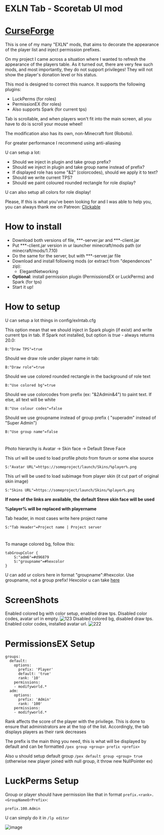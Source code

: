 # EXLN Tab - Scoretab UI mod

# [CurseForge](https://legacy.curseforge.com/minecraft/mc-mods/exln-tab)
This is one of my many "EXLN" mods, that aims to decorate the appearance of the player list and inject permission prefixes.

On my project I came across a situation where I wanted to refresh the appearance of the players table.
As it turned out, there are very few such mods, and most importantly, they do not support privileges!
They will not show the player's donation level or his status.

This mod is designed to correct this nuance. It supports the following plugins:
- LuckPerms (for roles)
- PermissionEX (for roles)
- Also supports Spark (for current tps)

Tab is scrollable, and when players won't fit into the main screen, all you have to do is scroll your mouse wheel!

The modification also has its own, non-Minecraft font (Roboto). 

For greater performance I recommend using anti-aliasing

U can setup a lot:
- Should we inject in plugin and take group prefix?
- Should we inject in plugin and take group name instead of prefix?
- If displayed role has some "&2" (colorcodes), should we apply it to text?
- Should we write current TPS?
- Should we paint coloured rounded rectangle for role display?

U can also setup all colors for role display!

Please, If this is what you've been looking for and I was able to help you, you can always thank me on Patreon:
[Clickable](https://patreon.com/Laytin) 

# How to install
- Download both versions of file, ***-server.jar and ***-client.jar
- Put ***-client.jar version in ur launcher minecraft/mods path (or minecraft/mods/1.7.10)
- Do the same for the server, but with ***-server.jar file
- Download and install following mods (or extract from "dependences" zip):
     - ElegantNetworking
- **Optional**: install permission plugin (PermissionsEX or LuckPerms) and Spark (for tps)
- Start it up!

# How to setup
U can setup a lot things in config/exlntab.cfg

This option mean that we should inject in Spark plugin (if exist) and write current tps in tab. If Spark not installed, but option is *true* -  always returns 20.0:
```
B:"Draw TPS"=true
```

Should we draw role under player name in tab:
```
B:"Draw role"=true
```
Should we use colored rounded rectangle in the background of role text
```
B:"Use colored bg"=true
```
Should we use colorcodes from prefix (ex: "&2Admin&4") to paint text. If else, all text will be white
```
B:"Use colour codes"=false
```
Should we use groupname instead of group prefix ( "superadm" instead of "Super Admin")
```
B:"Use group name"=false
```
#
Photo hierarchy is Avatar -> Skin face -> Default Steve Face

This url will be used to load profile photo from forum or some else source
```
S:"Avatar URL"=https://someproject/launch/Skins/%player%.png
```
This url will be used to load subimage from player skin (it cut part of original skin image)
```
S:"Skins URL"=https://someproject/launch/Skins/%player%.png
```
**If none of the links are available, the default Steve skin face will be used**

**%player% will be replaced with playername**

Tab header, in most cases write here project name
```
S:"Tab Header"=Project name | Project server
```
#
To manage colored bg, follow this:
```
tabGroupColor {
	S:"adm6"=#d96879
    S:"groupname"=#hexcolor
}
```
U can add ur colors here in format "groupname":#hexcolor. Use groupname, not a group prefix! Hexcolor u can take [here](https://g.co/kgs/Drv68qV)

# ScreenShots
Enabled colored bg with color setup, enabled draw tps. Disabled color codes, avatar url in empty.
![123](https://github.com/user-attachments/assets/6da1f65b-4448-4e33-aecd-59bf56f449b6)
Disabled colored bg, disabled draw tps. Enabled color codes, installed avatar url.
![222](https://github.com/user-attachments/assets/e617530f-ebd7-44e9-b75a-26b2fc87c36b)


# PermissionsEX Setup 
```
groups:
  default:
    options:
      prefix: 'Player'
      default: 'true'
      rank: '10'
    permissions:
    - modifyworld.*
  adm:
    options:
      prefix: 'Admin'
      rank: '100'
    permissions:
    - modifyworld.*
```
Rank affects the score of the player with the privilege. This is done to ensure that administrators are at the top of the list. Accordingly, the tab displays players as their rank decreases

The prefix is ​​the main thing you need, this is what will be displayed by default and can be formatted `/pex group <group> prefix <prefix>`

Also u should setup default group 
`/pex default group <group> true` (otherwise new player joined with null group, it throw new NullPointer ex)

# LuckPerms Setup

Group or player should have permission like that in format `prefix.<rank>.<GroupNameOrPrefix>`:
```
prefix.100.Admin 
```
U can simply do it in `/lp editor`

![image](https://github.com/user-attachments/assets/9724a12e-67ce-4d4e-8dc1-2bf9989af3ac)
